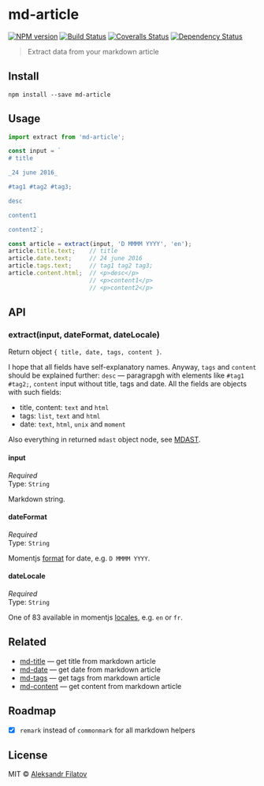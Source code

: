 # md-article

[![NPM version][npm-image]][npm-url]
[![Build Status][travis-image]][travis-url]
[![Coveralls Status][coveralls-image]][coveralls-url]
[![Dependency Status][depstat-image]][depstat-url]

> Extract data from your markdown article

## Install

    npm install --save md-article

## Usage

```js
import extract from 'md-article';

const input = `
# title

_24 june 2016_

#tag1 #tag2 #tag3;

desc

content1

content2`;

const article = extract(input, 'D MMMM YYYY', 'en');
article.title.text;    // title
article.date.text;     // 24 june 2016
article.tags.text;     // tag1 tag2 tag3;
article.content.html;  // <p>desc</p>
                       // <p>content1</p>
                       // <p>content2</p>
```

## API

### extract(input, dateFormat, dateLocale)

Return object `{ title, date, tags, content }`.

I hope that all fields have self-explanatory names. 
Anyway, `tags` and `content` should be explained further: `desc` — paragrapgh with elements like ```#tag1 #tag2;```, `content` input without title, tags and date.  All the fields are objects with such fields:

* title, content: `text` and `html`
* tags: `list`, `text` and `html`
* date: `text`, `html`, `unix` and `moment`

Also everything in returned ```mdast``` object node, see [MDAST][mdast].

[mdast]: https://github.com/wooorm/mdast

#### input

*Required*  
Type: `String`

Markdown string.

#### dateFormat

*Required*  
Type: `String`

Momentjs [format][format] for date, e.g. `D MMMM YYYY`.

[format]: http://momentjs.com/docs/#/displaying/format/

#### dateLocale

*Required*  
Type: `String`

One of 83 available in momentjs [locales][i18n], e.g. `en` or `fr`.

[i18n]: http://momentjs.com/docs/#/i18n/

## Related

* [md-title][md-title] — get title from markdown article
* [md-date][md-date] — get date from markdown article
* [md-tags][md-tags] — get tags from markdown article
* [md-content][md-content] — get content from markdown article

## Roadmap

- [x] ```remark``` instead of ```commonmark``` for all markdown helpers

## License

MIT © [Aleksandr Filatov](https://alfilatov.com/)

[npm-url]: https://npmjs.org/package/md-article
[npm-image]: https://img.shields.io/npm/v/md-article.svg?style=flat-square

[travis-url]: https://travis-ci.org/greybax/md-article
[travis-image]: https://img.shields.io/travis/greybax/md-article/master.svg?style=flat-square

[coveralls-url]: https://coveralls.io/r/greybax/md-article
[coveralls-image]: https://img.shields.io/coveralls/greybax/md-article/master.svg?style=flat-square

[depstat-url]: https://david-dm.org/greybax/md-article
[depstat-image]: https://david-dm.org/greybax/md-article.svg?style=flat-square


[md-title]: https://github.com/greybax/md-title
[md-date]: https://github.com/greybax/md-date
[md-tags]: https://github.com/greybax/md-tags
[md-content]: https://github.com/greybax/md-content